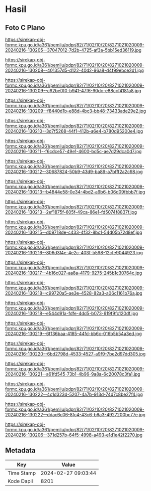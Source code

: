 # Hasil

## Foto C Plano

https://sirekap-obj-formc.kpu.go.id/a361/pemilu/pdpr/82/71/02/10/20/8271021020009-20240216-130205--37047012-7d2b-4725-af3a-5bb15ed36119.jpg

https://sirekap-obj-formc.kpu.go.id/a361/pemilu/pdpr/82/71/02/10/20/8271021020009-20240216-130208--401357d5-d122-40d2-96a8-d4f99ebce2d1.jpg

https://sirekap-obj-formc.kpu.go.id/a361/pemilu/pdpr/82/71/02/10/20/8271021020009-20240216-130209--c92be0f0-b941-47f6-90dc-e88ccf4181a8.jpg

https://sirekap-obj-formc.kpu.go.id/a361/pemilu/pdpr/82/71/02/10/20/8271021020009-20240216-130209--f8440d1b-e88d-4bc3-bb48-73433ade29e2.jpg

https://sirekap-obj-formc.kpu.go.id/a361/pemilu/pdpr/82/71/02/10/20/8271021020009-20240216-130210--3d7f5268-44f1-412b-a6e4-b780d95200e4.jpg

https://sirekap-obj-formc.kpu.go.id/a361/pemilu/pdpr/82/71/02/10/20/8271021020009-20240216-130211--f6cdce57-49e1-4600-bd5c-ae7d29dca0d7.jpg

https://sirekap-obj-formc.kpu.go.id/a361/pemilu/pdpr/82/71/02/10/20/8271021020009-20240216-130212--30687824-50b9-43d9-ba89-a7bfff2a2c98.jpg

https://sirekap-obj-formc.kpu.go.id/a361/pemilu/pdpr/82/71/02/10/20/8271021020009-20240216-130213--b4844e58-0e34-4bd2-a9b6-b06d09fbbb7f.jpg

https://sirekap-obj-formc.kpu.go.id/a361/pemilu/pdpr/82/71/02/10/20/8271021020009-20240216-130213--2ef1875f-605f-49ca-86e1-fd5074f8837f.jpg

https://sirekap-obj-formc.kpu.go.id/a361/pemilu/pdpr/82/71/02/10/20/8271021020009-20240216-130215--d09718de-c433-4f32-8bc1-54d05b72d8ef.jpg

https://sirekap-obj-formc.kpu.go.id/a361/pemilu/pdpr/82/71/02/10/20/8271021020009-20240216-130216--806d3f4e-4e2c-403f-b598-12cfe9044923.jpg

https://sirekap-obj-formc.kpu.go.id/a361/pemilu/pdpr/82/71/02/10/20/8271021020009-20240216-130217--4b16c027-aa8a-4179-9275-245b1c30764c.jpg

https://sirekap-obj-formc.kpu.go.id/a361/pemilu/pdpr/82/71/02/10/20/8271021020009-20240216-130218--c99720a5-ae3e-4528-82a3-a06c1161b76a.jpg

https://sirekap-obj-formc.kpu.go.id/a361/pemilu/pdpr/82/71/02/10/20/8271021020009-20240216-130218--e544d91a-fdfe-4dd5-b073-619f9fc120df.jpg

https://sirekap-obj-formc.kpu.go.id/a361/pemilu/pdpr/82/71/02/10/20/8271021020009-20240216-130219--6f136baa-4185-44fd-bb6c-016b5b54a3ed.jpg

https://sirekap-obj-formc.kpu.go.id/a361/pemilu/pdpr/82/71/02/10/20/8271021020009-20240216-130220--6bd2798d-4533-4527-a9f9-7be2d97dd305.jpg

https://sirekap-obj-formc.kpu.go.id/a361/pemilu/pdpr/82/71/02/10/20/8271021020009-20240216-130221--a61fd545-73b1-4b96-9a8a-6c20078c3fa1.jpg

https://sirekap-obj-formc.kpu.go.id/a361/pemilu/pdpr/82/71/02/10/20/8271021020009-20240216-130222--4c1d323d-5207-4a7b-913d-74d7c8be27f4.jpg

https://sirekap-obj-formc.kpu.go.id/a361/pemilu/pdpr/82/71/02/10/20/8271021020009-20240216-130222--ddac6c06-8fc4-43c6-b6a3-4927200bc77e.jpg

https://sirekap-obj-formc.kpu.go.id/a361/pemilu/pdpr/82/71/02/10/20/8271021020009-20240216-130206--371d257b-64f5-4998-a493-e1d1e42f2270.jpg


## Metadata

| Key        | Value               |
| ---------- | ------------------- |
| Time Stamp | 2024-02-27 09:03:44 |
| Kode Dapil | 8201                |



